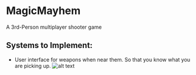 # MagicMayhem
A 3rd-Person multiplayer shooter game

## Systems to Implement:
- User interface for weapons when near them. So that you know what you are picking up.
![alt text](https://github.com/mpro34/MagicMayhem/weapon-ui-example.jpg?raw=true)

